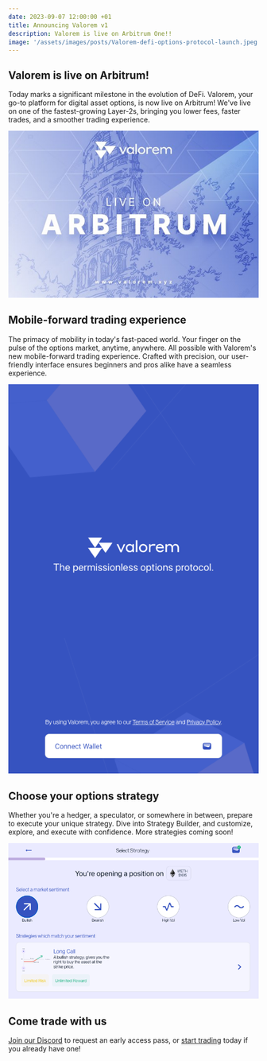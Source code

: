 ```yaml
---
date: 2023-09-07 12:00:00 +01
title: Announcing Valorem v1
description: Valorem is live on Arbitrum One!!
image: '/assets/images/posts/Valorem-defi-options-protocol-launch.jpeg'
---
```


## Valorem is live on Arbitrum!

Today marks a significant milestone in the evolution of DeFi. Valorem, your go-to platform for digital asset options,
is now live on Arbitrum! We've live on one of the fastest-growing Layer-2s, bringing you lower fees, faster trades, 
and a smoother trading experience.

![Valorem Live on Arbitrum for DeFi Options](/assets/images/posts/valorem-live-on-arbitrum-defi-options.jpeg)

## Mobile-forward trading experience

The primacy of mobility in today's fast-paced world. Your finger on the pulse of the options market, anytime, anywhere.
All possible with Valorem's new mobile-forward trading experience. Crafted with precision, our user-friendly interface
ensures beginners and pros alike have a seamless experience.

![Valorem vertical view](/assets/images/posts/valorem-launch-vertical-view.png)

## Choose your options strategy

Whether you're a hedger, a speculator, or somewhere in between, prepare to execute your unique strategy.
Dive into Strategy Builder, and customize, explore, and execute with confidence. More strategies coming soon!

![Valorem Strategy Builder with bullish sentiment](/assets/images/posts/valorem-strategy-builder-bullish-sentiment.png)

## Come trade with us

[Join our Discord](https://discord.gg/valorem) to request an early access pass, or [start trading](https://app.valorem.xyz/) today if you already have one!
